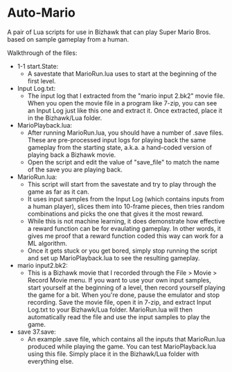 # Auto-Mario
A pair of Lua scripts for use in Bizhawk that can play Super Mario Bros. based on sample gameplay from a human.

Walkthrough of the files:
* 1-1 start.State:
	* A savestate that MarioRun.lua uses to start at the beginning of the first level.
* Input Log.txt:
	* The input log that I extracted from the "mario input 2.bk2" movie file. When you open the movie file in a program like 7-zip, you can see an Input Log just like this one and extract it. Once extracted, place it in the Bizhawk/Lua folder.
* MarioPlayback.lua:
	* After running MarioRun.lua, you should have a number of .save files. These are pre-processed input logs for playing back the same gameplay from the starting state, a.k.a. a hand-coded version of playing back a Bizhawk movie.
	* Open the script and edit the value of "save_file" to match the name of the save you are playing back.
* MarioRun.lua:
	* This script will start from the savestate and try to play through the game as far as it can.
	* It uses input samples from the Input Log (which contains inputs from a human player), slices them into 10-frame pieces, then tries random combinations and picks the one that gives it the most reward.
	* While this is not machine learning, it does demonstrate how effective a reward function can be for evaulating gameplay. In other words, it gives me proof that a reward function coded this way can work for a ML algorithm.
	* Once it gets stuck or you get bored, simply stop running the script and set up MarioPlayback.lua to see the resulting gameplay.
* mario input2.bk2:
	* This is a Bizhawk movie that I recorded through the File > Movie > Record Movie menu. If you want to use your own input samples, start yourself at the beginning of a level, then record yourself playing the game for a bit. When you're done, pause the emulator and stop recording. Save the movie file, open it in 7-zip, and extract Input Log.txt to your Bizhawk/Lua folder. MarioRun.lua will then automatically read the file and use the input samples to play the game.
* save 37.save:
	* An example .save file, which contains all the inputs that MarioRun.lua produced while playing the game. You can test MarioPlayback.lua using this file. Simply place it in the Bizhawk/Lua folder with everything else.
